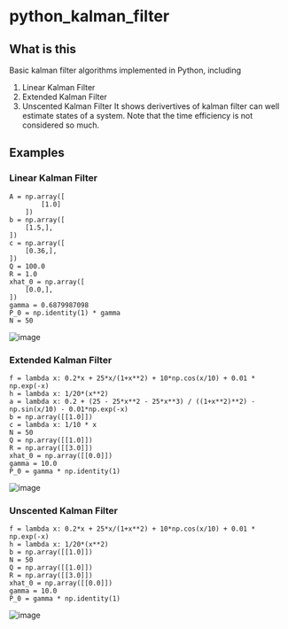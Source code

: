 # python_kalman_filter
## What is this
Basic kalman filter algorithms implemented in Python, including 
1) Linear Kalman Filter
2) Extended Kalman Filter
3) Unscented Kalman Filter
It shows derivertives of kalman filter can well estimate states of a system.
Note that the time efficiency is not considered so much.


## Examples

### Linear Kalman Filter
```
A = np.array([
        [1.0]
    ])
b = np.array([
    [1.5,],
])
c = np.array([
    [0.36,],
])
Q = 100.0
R = 1.0
xhat_0 = np.array([
    [0.0,],
])
gamma = 0.6879987098
P_0 = np.identity(1) * gamma
N = 50
```
![image](https://user-images.githubusercontent.com/63549742/122604180-8048ac80-d0b0-11eb-9d7a-13300cf7c4e9.png)

### Extended Kalman Filter
```
f = lambda x: 0.2*x + 25*x/(1+x**2) + 10*np.cos(x/10) + 0.01 * np.exp(-x)
h = lambda x: 1/20*(x**2)
a = lambda x: 0.2 + (25 - 25*x**2 - 25*x**3) / ((1+x**2)**2) - np.sin(x/10) - 0.01*np.exp(-x)
b = np.array([[1.0]])
c = lambda x: 1/10 * x
N = 50
Q = np.array([[1.0]])
R = np.array([[3.0]])
xhat_0 = np.array([[0.0]])
gamma = 10.0
P_0 = gamma * np.identity(1)
```
![image](https://user-images.githubusercontent.com/63549742/122604196-85a5f700-d0b0-11eb-9c08-2bcfdad0c7c0.png)

### Unscented Kalman Filter
```
f = lambda x: 0.2*x + 25*x/(1+x**2) + 10*np.cos(x/10) + 0.01 * np.exp(-x)
h = lambda x: 1/20*(x**2)
b = np.array([[1.0]])
N = 50
Q = np.array([[1.0]])
R = np.array([[3.0]])
xhat_0 = np.array([[0.0]])
gamma = 10.0
P_0 = gamma * np.identity(1)
```
![image](https://user-images.githubusercontent.com/63549742/122604201-89397e00-d0b0-11eb-9199-a385212bace3.png)
